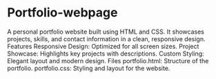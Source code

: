 # Portfolio-webpage
A personal portfolio website built using HTML and CSS. It showcases projects, skills, and contact information in a clean, responsive design.
Features
Responsive Design: Optimized for all screen sizes.
Project Showcase: Highlights key projects with descriptions.
Custom Styling: Elegant layout and modern design.
Files
portfolio.html: Structure of the portfolio.
portfolio.css: Styling and layout for the website.
